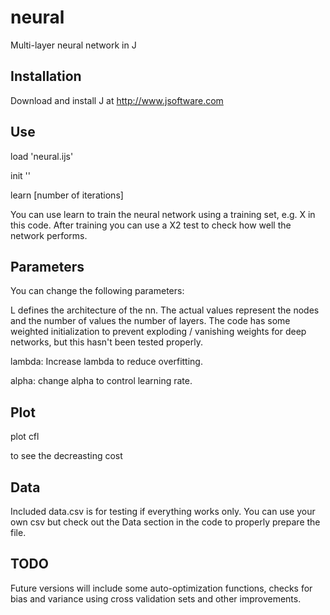 # neural
Multi-layer neural network in J

Installation
------------

Download and install J at http://www.jsoftware.com

Use
---

load 'neural.ijs'

init ''

learn [number of iterations]

You can use learn to train the neural network using a training set, e.g. X in this code. After training you can use a X2 test to check how well the network performs. 


Parameters
-------------

You can change the following parameters:

L defines the architecture of the nn. The actual values represent the nodes and the number of values the number of layers.
The code has some weighted initialization to prevent exploding / vanishing weights for deep networks, but this hasn't been tested properly.

lambda: Increase lambda to reduce overfitting. 

alpha: change alpha to control learning rate.

Plot
----

plot cfl 

to see the decreasting cost

Data
----

Included data.csv is for testing if everything works only. You can use your own csv but check out the Data section in the code to properly prepare the file.


TODO
----

Future versions will include some auto-optimization functions, checks for bias and variance using cross validation sets and other improvements.

